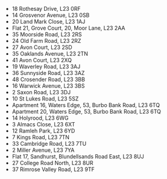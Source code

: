 * 18 Rothesay Drive, L23 0RF
* 14 Grosvenor Avenue, L23 0SB
* 20 Land Mark Close, L23 1AJ
* Flat 21, Grove Court, 20, Moor Lane, L23 2AA
* 35 Moorside Road, L23 2RS
* 24 Old Farm Road, L23 2RZ
* 27 Avon Court, L23 2SD
* 35 Oaklands Avenue, L23 2TN
* 41 Avon Court, L23 2XQ
* 19 Waverley Road, L23 3AJ
* 36 Sunnyside Road, L23 3AZ
* 48 Crosender Road, L23 3BB
* 16 Warwick Avenue, L23 3BS
* 2 Saxon Road, L23 3DJ
* 10 St Lukes Road, L23 5SZ
* Apartment 16, Waters Edge, 53, Burbo Bank Road, L23 6TQ
* Apartment 20, Waters Edge, 53, Burbo Bank Road, L23 6TQ
* 14 Holyrood, L23 6WG
* 3 Almacs Close, L23 6XT
* 12 Ramleh Park, L23 6YD
* 7 Kings Road, L23 7TN
* 33 Cambridge Road, L23 7TU
* 2 Miller Avenue, L23 7YA
* Flat 17, Sandhurst, Blundellsands Road East, L23 8UJ
* 27 College Road North, L23 8UR
* 37 Rimrose Valley Road, L23 9TF
